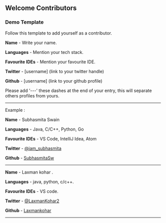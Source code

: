 ## Welcome Contributors 

### Demo Template
Follow this template to add yourself as a contributor.


 **Name** - Write your name.

 **Languages** - Mention your tech stack.

 **Favourite IDEs** - Mention your favourite IDE.

 **Twitter** - [username] (link to your twitter handle)

 **Github** - [username] (link to your github profile)

 Please add '---' these dashes at the end of your entry, this will separate others profiles from yours. 

 --- 
 Example : 

 **Name** - Subhasmita Swain

 **Languages** - Java, C/C++, Python, Go

 **Favourite IDEs** - VS Code, IntelliJ Idea, Atom
 
 **Twitter** - [@iam_subhasmita](https://twitter.com/iam_subhasmita)

 **Github** - [SubhasmitaSw](https://github.com/SubhasmitaSw)

 ---

 **Name** - Laxman kohar .

 **Languages** - java, python, c/c++.

 **Favourite IDEs** - VS code.

 **Twitter** - [@LaxmanKohar2](https://twitter.com/LaxmanKohar2)

 **Github** - [Laxmankohar](https://github.com/Laxmankohar)

---
